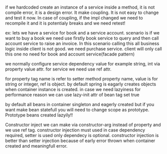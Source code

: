 if we hardcoded create an instance of a service inside a method, it is not compile error, it is a design error. It make coupling. It is not easy to change and test it now.
In case of coupling, if the impl changed we need to recompile it and it is potentialy breaks and we need retest!

ex: lets we have a service for book and a service account. scenario is if we want to buy a book we need use firstly book service to query and then call account service to raise an invoice. In this scenario calling this all business logic inside client is not good. we need purchase service. client will only call this one no need for book and account service(facade pattern)

we normally configure service dependency value for example string, int via property value attr. for service we need use ref attr. 

for property tag
name is refer to setter method property name, value is for string or integer, ref is object.
by default spring is eagarly creates objects when container instance is created. in case we need lazyiness for performance reason we can use lazy-init attr of bean tag set true


by default all beans in container singleton and eagerly created but if you want make bean statefull you will need to change scope as prototype. Prototype beans created lazyily!! 

Constructor inject we can make via constructor-arg instead of property and we use ref tag. 
constructor injection must used in case dependency required, setter is used only dependecy is optional. constructor injection is better than setter injection because of early error thrown when container created and meaningfull error.
